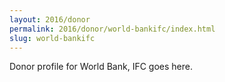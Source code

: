 ```yaml
---
layout: 2016/donor
permalink: 2016/donor/world-bankifc/index.html
slug: world-bankifc
---
```


Donor profile for World Bank, IFC goes here.
